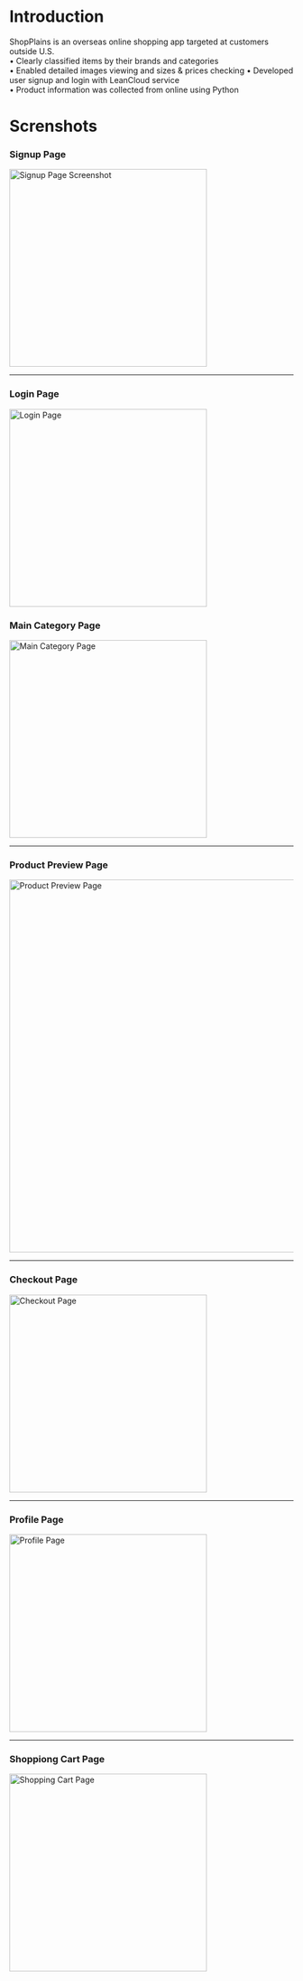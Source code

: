 # Introduction 
ShopPlains is an overseas online shopping app targeted at customers outside U.S.   
• Clearly classified items by their brands and categories  
• Enabled detailed images viewing and sizes & prices checking • Developed user signup and login with LeanCloud service  
• Product information was collected from online using Python  

# Screnshots 
### Signup Page 
<img height="350" src = "https://github.com/dilyar85/ShopPlains/blob/master/images/%E4%B8%AA%E4%BA%BA%E4%B8%AD%E5%BF%83.jpg" alt="Signup Page Screenshot">   

---


### Login Page
<img height="350" src = "https://github.com/dilyar85/ShopPlains/blob/master/images/%E7%99%BB%E9%99%86%E7%95%8C%E9%9D%A2psd.jpg" alt = "Login Page">

### Main Category Page
<img height = "350" src = "https://github.com/dilyar85/ShopPlains/blob/master/images/%E4%B8%BB%E9%A1%B5.jpg" alt = "Main Category Page">   

---


### Product Preview Page
<img height = "660" src = "https://github.com/dilyar85/ShopPlains/blob/master/images/%E4%BA%A7%E5%93%81%E7%9A%84%E9%A2%84%E8%A7%88.jpg" alt = "Product Preview Page">

---


### Checkout Page
<img height = "350" src = "https://github.com/dilyar85/ShopPlains/blob/master/images/%E7%A1%AE%E8%AE%A4%E4%B8%8B%E5%8D%95.jpg" alt = "Checkout Page">

---


### Profile Page
<img height = "350" src = "https://github.com/dilyar85/ShopPlains/blob/master/images/%E4%B8%AA%E4%BA%BA%E4%B8%AD%E5%BF%83.jpg" alt = "Profile Page"> 

---


### Shoppiong Cart Page
<img height = "350" src = "https://github.com/dilyar85/ShopPlains/blob/master/images/%E8%B4%AD%E7%89%A9%E8%BD%A6.jpg" alt = "Shopping Cart Page">
